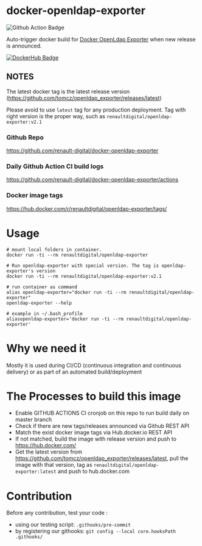 # docker-openldap-exporter

![Github Action Badge](https://github.com/renault-digital/docker-openldap-exporter/workflows/.github/workflows/dockerimage.yml/badge.svg)

Auto-trigger docker build for [Docker OpenLdap Exporter](https://github.com/renault-digital/openldap_exporter) when new release is announced.

[![DockerHub Badge](http://dockeri.co/image/renaultdigital/openldap-exporter)](https://hub.docker.com/r/renaultdigital/openldap-exporter/)

## NOTES

The latest docker tag is the latest release version (https://github.com/tomcz/openldap_exporter/releases/latest)

Please avoid to use `latest` tag for any production deployment. Tag with right version is the proper way, such as `renaultdigital/openldap-exporter:v2.1`

### Github Repo

https://github.com/renault-digital/docker-openldap-exporter

### Daily Github Action CI build logs

https://github.com/renault-digital/docker-openldap-exporter/actions

### Docker image tags

https://hub.docker.com/r/renaultdigital/openldap-exporter/tags/

# Usage

    # mount local folders in container.
    docker run -ti --rm renaultdigital/openldap-exporter

    # Run openldap-exporter with special version. The tag is openldap-exporter's version
    docker run -ti --rm renaultdigital/openldap-exporter:v2.1

    # run container as command
    alias openldap-exporter="docker run -ti --rm renaultdigital/openldap-exporter"
    openldap-exporter --help

    # example in ~/.bash_profile
    aliasopenldap-exporter='docker run -ti --rm renaultdigital/openldap-exporter'

# Why we need it

Mostly it is used during CI/CD (continuous integration and continuous delivery) or as part of an automated build/deployment

# The Processes to build this image

* Enable GITHUB ACTIONS CI cronjob on this repo to run build daily on master branch
* Check if there are new tags/releases announced via Github REST API
* Match the exist docker image tags via Hub.docker.io REST API
* If not matched, build the image with release version and push to https://hub.docker.com/
* Get the latest version from https://github.com/tomcz/openldap_exporter/releases/latest, pull the image with that version, tag as `renaultdigital/openldap-exporter:latest` and push to hub.docker.com

# Contribution

Before any contribution, test your code :

- using our testing script: `.githooks/pre-commit`
- by registering our githooks: `git config --local core.hooksPath .githooks/`
